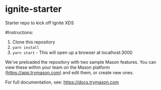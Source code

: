 # ignite-starter
Starter repo to kick off Ignite XDS

#Instructions:
  1. Clone this repository
  2. `yarn install`
  3. `yarn start` - This will open up a browser at localhost:3000

We've preloaded the repository with two sample Mason features. You can view these within your team on the Mason platform (https://app.trymason.com) and edit them, or create new ones.

For full documentation, see: https://docs.trymason.com
